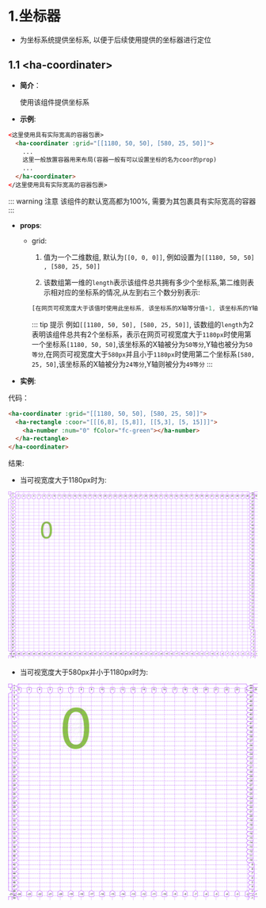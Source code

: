 # 1.坐标器

- 为坐标系统提供坐标系, 以便于后续使用提供的坐标器进行定位

## 1.1 &lt;ha-coordinater>

- **简介**：

  使用该组件提供坐标系

- **示例**:

``` html
<这里使用具有实际宽高的容器包裹>
  <ha-coordinater :grid="[[1180, 50, 50], [580, 25, 50]]">
    ...
    这里一般放置容器用来布局(容器一般有可以设置坐标的名为coor的prop)
    ...
  </ha-coordinater>
</这里使用具有实际宽高的容器包裹>
```
::: warning 注意
该组件的默认宽高都为100%, 需要为其包裹具有实际宽高的容器
:::

- **props**:

  - grid:

    1. 值为一个二维数组, 默认为`[[0, 0, 0]]`, 例如设置为`[[1180, 50, 50]  , [580, 25, 50]]`

    2. 该数组第一维的`length`表示该组件总共拥有多少个坐标系,第二维则表示相对应的坐标系的情况,从左到右三个数分别表示:

      ```js
      [在网页可视宽度大于该值时使用此坐标系, 该坐标系的X轴等分值+1, 该坐标系的Y轴等分值+1]
      ```

    ::: tip 提示
    例如`[[1180, 50, 50], [580, 25, 50]]`, 该数组的`length`为2表明该组件总共有2个坐标系，表示在网页可视宽度大于`1180px`时使用第一个坐标系`[1180, 50, 50]`,该坐标系的X轴被分为`50等分`,Y轴也被分为`50等分`,在网页可视宽度大于`580px`并且小于`1180px`时使用第二个坐标系`[580, 25, 50]`,该坐标系的X轴被分为`24等分`,Y轴则被分为`49等分`
    :::

- **实例**:

代码：

``` html 
<ha-coordinater :grid="[[1180, 50, 50], [580, 25, 50]]">
  <ha-rectangle :coor="[[[6,8], [5,8]], [[5,3], [5, 15]]]">
    <ha-number :num="0" fColor="fc-green"></ha-number>
  </ha-rectangle>
</ha-coordinater>
```

结果:

<doc-result>
  <coor-example></coor-example>
</doc-result>

  - 当可视宽度大于1180px时为:

![结果1](../assets/imgs/instances/ha-coordinater/ha-coordinater实例图1.png)

  - 当可视宽度大于580px并小于1180px时为:
  
![结果2](../assets/imgs/instances/ha-coordinater/ha-coordinater实例图2.png)
